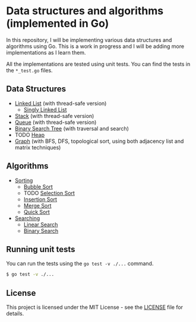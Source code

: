 # Data structures and algorithms (implemented in Go)

In this repository, I will be implementing various data structures and algorithms using Go.
This is a work in progress and I will be adding more implementations as I learn them.

All the implementations are tested using unit tests. You can find the tests in the `*_test.go` files.

## Data Structures

- [Linked List](structures/linked-list) (with thread-safe version)
    - [Singly Linked List](structures/linked-list/linkedlist.go)
- [Stack](structures/stack/stack.go) (with thread-safe version)
- [Queue](structures/queue) (with thread-safe version)
- [Binary Search Tree](structures/trees/binary-tree.go) (with traversal and search)
- TODO [Heap](heap.go)
- [Graph](structures/graphs) (with BFS, DFS, topological sort, using both adjacency list and matrix
  techniques)

## Algorithms

- [Sorting](algorithms/sorting)
    - [Bubble Sort](algorithms/sorting/bubble-sort.go)
    - TODO [Selection Sort](sorting.go)
    - [Insertion Sort](algorithms/sorting/insertion-sort.go)
    - [Merge Sort](algorithms/sorting/merge-sort.go)
    - [Quick Sort](algorithms/sorting/quick-sort.go)
- [Searching](algorithms/search)
    - [Linear Search](algorithms/search/linear-search.go)
    - [Binary Search](algorithms/search/binary-search.go)

## Running unit tests

You can run the tests using the `go test -v ./...` command.

```bash
$ go test -v ./...
```

## License

This project is licensed under the MIT License - see the [LICENSE](LICENSE) file for details.

```